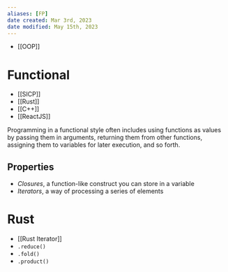 ```yaml
---
aliases: [FP]
date created: Mar 3rd, 2023
date modified: May 15th, 2023
---
```

- [[OOP]]

# Functional
- [[SICP]]
- [[Rust]]
- [[C++]]
- [[ReactJS]]

Programming in a functional style often includes using functions as values by passing them in arguments, returning them from other functions, assigning them to variables for later execution, and so forth.

## Properties
- _Closures_, a function-like construct you can store in a variable
- _Iterators_, a way of processing a series of elements

# Rust
- [[Rust Iterator]]
- `.reduce()`
- `.fold()`
- `.product()`